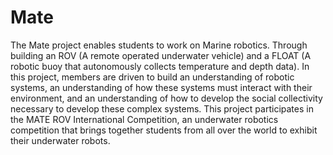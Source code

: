 # Mate

The Mate project enables students to work on Marine robotics. Through building
an ROV (A remote operated underwater vehicle) and a FLOAT (A robotic buoy that
autonomously collects temperature and depth data). In this project, members are
driven to build an understanding of robotic systems, an understanding of how
these systems must interact with their environment, and an understanding of how
to develop the social collectivity necessary to develop these complex systems.
This project participates in the MATE ROV International Competition, an
underwater robotics competition that brings together students from all over the
world to exhibit their underwater robots.

